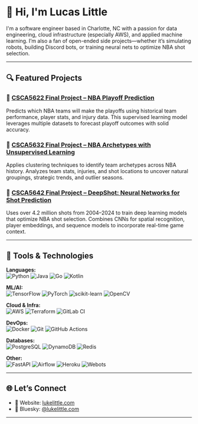 # 👋 Hi, I'm Lucas Little

I'm a software engineer based in Charlotte, NC with a passion for data engineering, cloud infrastructure (especially AWS), and applied machine learning. I’m also a fan of open-ended side projects—whether it’s simulating robots, building Discord bots, or training neural nets to optimize NBA shot selection.

---

## 🔍 Featured Projects

### 🏀 [CSCA5622 Final Project – NBA Playoff Prediction](https://github.com/lukelittle/csca5622-final-project)
Predicts which NBA teams will make the playoffs using historical team performance, player stats, and injury data. This supervised learning model leverages multiple datasets to forecast playoff outcomes with solid accuracy.

### 🏀 [CSCA5632 Final Project – NBA Archetypes with Unsupervised Learning](https://github.com/lukelittle/csca5632-final-project)
Applies clustering techniques to identify team archetypes across NBA history. Analyzes team stats, injuries, and shot locations to uncover natural groupings, strategic trends, and outlier seasons.

### 🏀 [CSCA5642 Final Project – DeepShot: Neural Networks for Shot Prediction](https://github.com/lukelittle/csca5642-final-project)
Uses over 4.2 million shots from 2004–2024 to train deep learning models that optimize NBA shot selection. Combines CNNs for spatial recognition, player embeddings, and sequence models to incorporate real-time game context.

---

## 🧰 Tools & Technologies

**Languages:**  
![Python](https://img.shields.io/badge/Python-3776AB?style=for-the-badge&logo=python&logoColor=white) ![Java](https://img.shields.io/badge/Java-ED8B00?style=for-the-badge&logo=openjdk&logoColor=white) ![Go](https://img.shields.io/badge/Go-00ADD8?style=for-the-badge&logo=go&logoColor=white) ![Kotlin](https://img.shields.io/badge/Kotlin-7F52FF?style=for-the-badge&logo=kotlin&logoColor=white)

**ML/AI:**  
![TensorFlow](https://img.shields.io/badge/TensorFlow-FF6F00?style=for-the-badge&logo=tensorflow&logoColor=white) ![PyTorch](https://img.shields.io/badge/PyTorch-EE4C2C?style=for-the-badge&logo=pytorch&logoColor=white) ![scikit-learn](https://img.shields.io/badge/scikit--learn-F7931E?style=for-the-badge&logo=scikit-learn&logoColor=white) ![OpenCV](https://img.shields.io/badge/OpenCV-5C3EE8?style=for-the-badge&logo=opencv&logoColor=white)

**Cloud & Infra:**  
![AWS](https://img.shields.io/badge/AWS-232F3E?style=for-the-badge&logo=amazon-aws&logoColor=white) ![Terraform](https://img.shields.io/badge/Terraform-7B42BC?style=for-the-badge&logo=terraform&logoColor=white) ![GitLab CI](https://img.shields.io/badge/GitLab%20CI-FC6D26?style=for-the-badge&logo=gitlab&logoColor=white)

**DevOps:**  
![Docker](https://img.shields.io/badge/Docker-2496ED?style=for-the-badge&logo=docker&logoColor=white) ![Git](https://img.shields.io/badge/Git-F05032?style=for-the-badge&logo=git&logoColor=white) ![GitHub Actions](https://img.shields.io/badge/GitHub%20Actions-2088FF?style=for-the-badge&logo=github-actions&logoColor=white)

**Databases:**  
![PostgreSQL](https://img.shields.io/badge/PostgreSQL-4169E1?style=for-the-badge&logo=postgresql&logoColor=white) ![DynamoDB](https://img.shields.io/badge/DynamoDB-4053D6?style=for-the-badge&logo=amazon-dynamodb&logoColor=white) ![Redis](https://img.shields.io/badge/Redis-DC382D?style=for-the-badge&logo=redis&logoColor=white)

**Other:**  
![FastAPI](https://img.shields.io/badge/FastAPI-009688?style=for-the-badge&logo=fastapi&logoColor=white) ![Airflow](https://img.shields.io/badge/Airflow-017CEE?style=for-the-badge&logo=apache-airflow&logoColor=white) ![Heroku](https://img.shields.io/badge/Heroku-430098?style=for-the-badge&logo=heroku&logoColor=white) ![Webots](https://img.shields.io/badge/Webots-000000?style=for-the-badge&logo=webots&logoColor=white)

---

## 🌐 Let’s Connect

- 💼 Website: [lukelittle.com](https://lukelittle.com)
- 🦋 Bluesky: [@lukelittle.com](https://bsky.app/profile/lukelittle.com)

---
